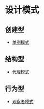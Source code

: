 # 设计模式
## 创建型
- [单例模式](https://github.com/RojerAlone/Java-in-Action/tree/master/src/cn/alone/DesignPattern/SingletonPattern)
## 结构型
- [代理模式](https://github.com/RojerAlone/Java-in-Action/tree/master/src/cn/alone/DesignPattern/ProxyPattern)
## 行为型
- [观察者模式](https://github.com/RojerAlone/Java-in-Action/tree/master/src/cn/alone/DesignPattern/ObserverPattern)